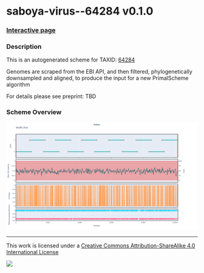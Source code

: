 # saboya-virus--64284 v0.1.0

### [Interactive page](https://chrisgkent.github.io/schemes/saboya-virus--64284-1000-v0.1.0)

### Description

This is an autogenerated scheme for TAXID: [64284](https://www.ncbi.nlm.nih.gov/Taxonomy/Browser/wwwtax.cgi?mode=Info&id=64284&lvl=3&lin=f&keep=1&srchmode=1&unlock)

Genomes are scraped from the EBI API, and then filtered, phylogenetically downsampled and aligned, to produce the input for a new PrimalScheme algorithm

For details please see preprint: TBD

### Scheme Overview

![Alt text](work/64284_final.png '64284_final.png')

------------------------------------------------------------------------

This work is licensed under a [Creative Commons Attribution-ShareAlike 4.0 International License](http://creativecommons.org/licenses/by-sa/4.0/) 

![](https://i.creativecommons.org/l/by-sa/4.0/88x31.png)